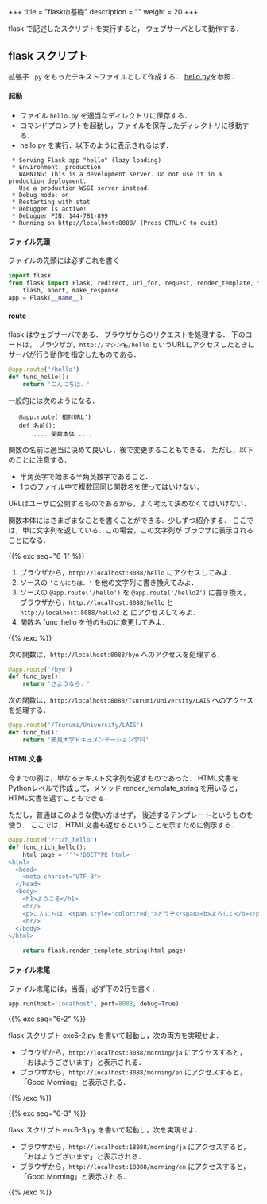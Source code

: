 +++
title = "flaskの基礎"
description = ""
weight = 20
+++


flask で記述したスクリプトを実行すると，
ウェブサーバとして動作する．

## flask スクリプト

拡張子 `.py` をもったテキストファイルとして作成する．
<a href="hello.py" download>hello.py</a>を参照．

#### 起動

* ファイル `hello.py` を適当なディレクトリに保存する．
* コマンドプロンプトを起動し，ファイルを保存したディレクトリに移動する．
* hello.py を実行．以下のように表示されるはず．

```
 * Serving Flask app "hello" (lazy loading)
 * Environment: production
   WARNING: This is a development server. Do not use it in a production deployment.
   Use a production WSGI server instead.
 * Debug mode: on
 * Restarting with stat
 * Debugger is active!
 * Debugger PIN: 144-781-899
 * Running on http://localhost:8088/ (Press CTRL+C to quit)
```

#### ファイル先頭

ファイルの先頭には必ずこれを書く

```python
import flask
from flask import Flask, redirect, url_for, request, render_template, \
    flash, abort, make_response
app = Flask(__name__)
```

#### route

flask はウェブサーバである．
ブラウザからのリクエストを処理する．
下のコードは，
ブラウザが，`http://マシン名/hello` というURLにアクセスしたときに
サーバが行う動作を指定したものである．

```python
@app.route('/hello')
def func_hello():
    return 'こんにちは．'
```

一般的には次のようになる．

```
   @app.route('相対URL')
   def 名前():
       .... 関数本体 ....
```

関数の名前は適当に決めて良いし，後で変更することもできる．
ただし，以下のことに注意する．

* 半角英字で始まる半角英数字であること．
* 1つのファイル中で複数回同じ関数名を使ってはいけない．

URLはユーザに公開するものであるから，よく考えて決めなくてはいけない．

関数本体にはさまざまなことを書くことができる．少しずつ紹介する．
ここでは，単に文字列を返している．この場合，この文字列が
ブラウザに表示されることになる．

{{% exc seq="6-1" %}}

1. ブラウザから，`http://localhost:8088/hello` にアクセスしてみよ．
2. ソースの `'こんにちは．'` を他の文字列に書き換えてみよ．
3. ソースの `@app.route('/hello')` を `@app.route('/hello2')` に書き換え，
ブラウザから，`http://localhost:8088/hello` と
`http://localhost:8088/hello2` と
にアクセスしてみよ．
1. 関数名 func_hello を他のものに変更してみよ．

{{% /exc %}}

次の関数は，`http://localhost:8088/bye` へのアクセスを処理する．

```python
@app.route('/bye')
def func_bye():
    return 'さようなら．'
```

次の関数は，`http://localhost:8088/Tsurumi/University/LAIS`
へのアクセスを処理する．

```python
@app.route('/Tsurumi/University/LAIS')
def func_tu():
    return '鶴見大学ドキュメンテーション学科'
```

#### HTML文書

今までの例は，単なるテキスト文字列を返すものであった．
HTML文書をPythonレベルで作成して，メソッド render_template_string を用いると，
HTML文書を返すこともできる．

ただし，普通はこのような使い方はせず，
後述するテンプレートというものを使う．
ここでは，HTML文書も返せるということを示すために例示する．

```python
@app.route('/rich_hello')
def func_rich_hello():
    html_page = '''<!DOCTYPE html>
<html>
  <head>
    <meta charset="UTF-8">
  </head>
  <body>
    <h1>ようこそ</h1>
    <hr/>
    <p>こんにちは．<span style="color:red;">どうぞ</span><b>よろしく</b></p>
    <hr/>
  </body>
</html>
'''
    return flask.render_template_string(html_page)
```

#### ファイル末尾

ファイル末尾には，当面，必ず下の2行を書く．

```python
app.run(host='localhost', port=8088, debug=True)
```


{{% exc seq="6-2" %}}

flask スクリプト exc6-2.py を書いて起動し，次の両方を実現せよ．

* ブラウザから，`http://localhost:8088/morning/ja` にアクセスすると，
  「おはようございます」と表示される．
* ブラウザから，`http://localhost:8088/morning/en` にアクセスすると，
  「Good Morning」と表示される．

{{% /exc %}}


{{% exc seq="6-3" %}}

flask スクリプト exc6-3.py を書いて起動し，次を実現せよ．

* ブラウザから，`http://localhost:18088/morning/ja` にアクセスすると，
  「おはようございます」と表示される．
* ブラウザから，`http://localhost:18088/morning/en` にアクセスすると，
  「Good Morning」と表示される．

{{% /exc %}}

